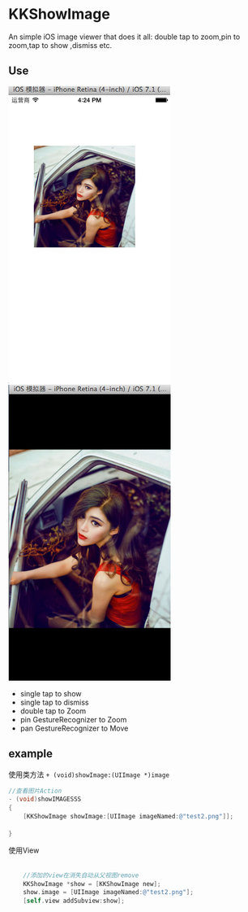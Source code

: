KKShowImage
===========

An simple iOS image viewer that does it all: double tap to zoom,pin to zoom,tap to show ,dismiss etc.

Use
--------

![image](screen/01.png) ![image](screen/02.png)


- single tap to show
- single tap to dismiss
- double tap to Zoom
- pin GestureRecognizer to Zoom
- pan GestureRecognizer to Move


example
---------

使用类方法 `+ (void)showImage:(UIImage *)image`

```objective-c
//查看图片Action
- (void)showIMAGESSS
{
    [KKShowImage showImage:[UIImage imageNamed:@"test2.png"]];

}
```


使用View 


```objective-c

	//添加的view在消失自动从父视图remove
    KKShowImage *show = [KKShowImage new];
    show.image = [UIImage imageNamed:@"test2.png"];
    [self.view addSubview:show];
```